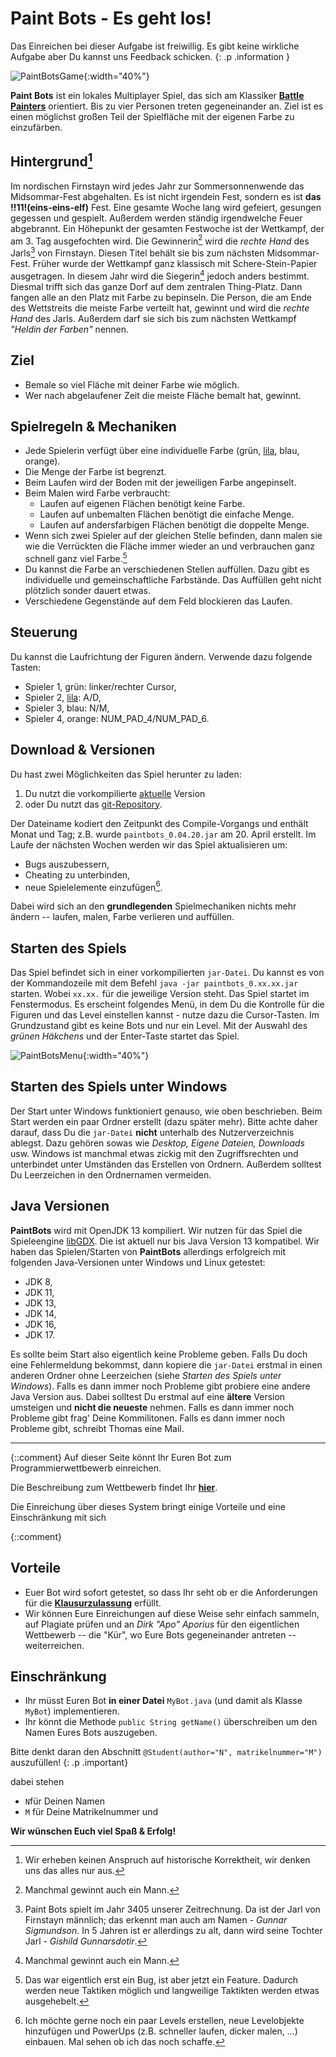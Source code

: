Paint Bots - Es geht los!
===

Das Einreichen bei dieser Aufgabe ist freiwillig. Es gibt keine wirkliche Aufgabe aber Du kannst uns Feedback schicken.
{: .p .information }

![PaintBotsGame](./figures/PaintBots_game.png){:width="40%"}

**Paint Bots** ist ein lokales Multiplayer Spiel, das sich am Klassiker
**[Battle Painters]** orientiert. Bis zu vier Personen treten gegeneinander
an. Ziel ist es einen möglichst großen Teil der Spielfläche mit der eigenen
Farbe zu einzufärben.

[Battle Painters]: http://www.saitogames.com/battlepainters/


## Hintergrund[^note]

Im nordischen Firnstayn wird jedes Jahr zur Sommersonnenwende das
Midsommar-Fest abgehalten. Es ist nicht irgendein Fest, sondern es ist **das
!!11!(eins-eins-elf)** Fest. Eine gesamte Woche lang wird gefeiert, gesungen
gegessen und gespielt. Außerdem werden ständig irgendwelche Feuer abgebrannt.
Ein Höhepunkt der gesamten Festwoche ist der Wettkampf, der am 3. Tag
ausgefochten wird. Die Gewinnerin[^winner] wird die *rechte Hand* des
Jarls[^male] von Firnstayn. Diesen Titel behält sie bis zum nächsten
Midsommar-Fest. Früher wurde der Wettkampf ganz klassisch mit
Schere-Stein-Papier ausgetragen. In diesem Jahr wird die Siegerin[^winner]
jedoch anders bestimmt. Diesmal trifft sich das ganze Dorf auf dem zentralen
Thing-Platz. Dann fangen alle an den Platz mit Farbe zu bepinseln. Die Person,
die am Ende des Wettstreits die meiste Farbe verteilt hat, gewinnt und wird
die *rechte Hand* des Jarls. Außerdem darf sie sich bis zum nächsten Wettkampf
*"Heldin der Farben"* nennen.

[^note]: Wir erheben keinen Anspruch auf historische Korrektheit, wir denken uns
    das alles nur aus.

[^winner]: Manchmal gewinnt auch ein Mann.

[^male]: Paint Bots spielt im Jahr 3405 unserer Zeitrechnung. Da ist der Jarl
    von Firnstayn männlich; das erkennt man auch am Namen - *Gunnar
    Sigmundson*. In 5 Jahren ist er allerdings zu alt, dann wird seine Tochter
    Jarl - *Gishild Gunnarsdotir*.


## Ziel

- Bemale so viel Fläche mit deiner Farbe wie möglich.
- Wer nach abgelaufener Zeit die meiste Fläche bemalt hat, gewinnt.


## Spielregeln & Mechaniken

- Jede Spielerin verfügt über eine individuelle Farbe (grün, [lila], blau,
  orange).
- Die Menge der Farbe ist begrenzt.
- Beim Laufen wird der Boden mit der jeweiligen Farbe angepinselt.
- Beim Malen wird Farbe verbraucht:
  - Laufen auf eigenen Flächen benötigt keine Farbe.
  - Laufen auf unbemalten Flächen benötigt die einfache Menge.
  - Laufen auf andersfarbigen Flächen benötigt die doppelte Menge.
- Wenn sich zwei Spieler auf der gleichen Stelle befinden, dann malen sie wie
  die Verrückten die Fläche immer wieder an und verbrauchen ganz schnell ganz
  viel Farbe.[^Bug]
- Du kannst die Farbe an verschiedenen Stellen auffüllen. Dazu gibt es
  individuelle und gemeinschaftliche Farbstände. Das Auffüllen geht nicht plötzlich sonder dauert etwas.
- Verschiedene Gegenstände auf dem Feld blockieren das Laufen.

[^Bug]: Das war eigentlich erst ein Bug, ist aber jetzt ein Feature. Dadurch
    werden neue Taktiken möglich und langweilige Taktikten werden etwas
    ausgehebelt.

[lila]: https://www.lichtmikroskop.net/optik/violett-lila-unterschied.php


## Steuerung

Du kannst die Laufrichtung der Figuren ändern. Verwende dazu folgende Tasten:

- Spieler 1, grün: linker/rechter Cursor,
- Spieler 2, [lila]: A/D,
- Spieler 3, blau: N/M,
- Spieler 4, orange: NUM_PAD_4/NUM_PAD_6.


## Download & Versionen

Du hast zwei Möglichkeiten das Spiel herunter zu laden:

1. Du nutzt die vorkompilierte [aktuelle] Version
2. oder Du nutzt das [git-Repository].

Der Dateiname kodiert den Zeitpunkt des Compile-Vorgangs und enthält Monat und
Tag; z.B. wurde `paintbots_0.04.20.jar` am 20. April erstellt. Im Laufe der
nächsten Wochen werden wir das Spiel aktualisieren um:

- Bugs auszubessern,
- Cheating zu unterbinden,
- neue Spielelemente einzufügen[^features].

Dabei wird sich an den **grundlegenden** Spielmechaniken nichts mehr ändern -- laufen, malen, Farbe verlieren und auffüllen.

[aktuelle]: https://thomas-wilde.github.io/PaintBots/release/
[git-Repository]: https://github.com/Thomas-Wilde/PaintBots
[^features]: Ich möchte gerne noch ein paar Levels erstellen, neue Levelobjekte
    hinzufügen und PowerUps (z.B. schneller laufen, dicker malen, ...)
    einbauen. Mal sehen ob ich das noch schaffe.

## Starten des Spiels

Das Spiel befindet sich in einer vorkompilierten `jar-Datei`. Du kannst es von
der Kommandozeile mit dem Befehl `java -jar paintbots_0.xx.xx.jar` starten.
Wobei `xx.xx.` für die jeweilige Version steht. Das Spiel startet im
Fenstermodus. Es erscheint folgendes Menü, in dem Du die Kontrolle für die
Figuren und das Level einstellen kannst - nutze dazu die Cursor-Tasten. Im
Grundzustand gibt es keine Bots und nur ein Level. Mit der Auswahl des *grünen
Häkchens* und der Enter-Taste startet das Spiel.

![PaintBotsMenu](./figures/PaintBots_menu.png){:width="40%"}

## Starten des Spiels unter Windows

Der Start unter Windows funktioniert genauso, wie oben beschrieben. Beim Start
werden ein paar Ordner erstellt (dazu später mehr). Bitte achte daher darauf,
dass Du die `jar-Datei` **nicht** unterhalb des Nutzerverzeichnis ablegst. Dazu
gehören sowas wie *Desktop, Eigene Dateien, Downloads* usw. Windows ist manchmal
etwas zickig mit den Zugriffsrechten und unterbindet unter Umständen das
Erstellen von Ordnern. Außerdem solltest Du Leerzeichen in den Ordnernamen
vermeiden.


## Java Versionen

**PaintBots** wird mit OpenJDK 13 kompiliert. Wir nutzen für das Spiel die
Spieleengine [libGDX]. Die ist aktuell nur bis Java Version 13 kompatibel. Wir
haben das Spielen/Starten von **PaintBots** allerdings erfolgreich mit
folgenden Java-Versionen unter Windows und Linux getestet:

- JDK 8,
- JDK 11,
- JDK 13,
- JDK 14,
- JDK 16,
- JDK 17.

Es sollte beim Start also eigentlich keine Probleme geben. Falls Du doch eine
Fehlermeldung bekommst, dann kopiere die `jar-Datei` erstmal in einen anderen
Ordner ohne Leerzeichen (siehe *Starten des Spiels unter Windows*). Falls es
dann immer noch Probleme gibt probiere eine andere Java Version aus. Dabei
solltest Du erstmal auf eine **ältere** Version umsteigen und **nicht die
neueste** nehmen. Falls es dann immer noch Probleme gibt frag' Deine
Kommilitonen. Falls es dann immer noch Probleme gibt, schreibt Thomas eine Mail.

[libGDX]: https://libgdx.com/

---

{::comment}
Auf dieser Seite könnt Ihr Euren Bot zum Programmierwettbewerb
einreichen.

Die Beschreibung zum Wettbewerb findet Ihr **[hier]**.

Die Einreichung über dieses System bringt einige Vorteile und
eine Einschränkung mit sich


{::comment}

## Vorteile

- Euer Bot wird sofort getestet, so dass Ihr seht ob er die
  Anforderungen für die **[Klausurzulassung]** erfüllt.
- Wir können Eure Einreichungen auf diese Weise sehr einfach sammeln,
  auf Plagiate prüfen und an *Dirk "Apo" Aporius* für den
  eigentlichen Wettbewerb -- die "Kür", wo Eure Bots gegeneinander
  antreten -- weiterreichen.

## Einschränkung

- Ihr müsst Euren Bot **in einer Datei** `MyBot.java` (und damit als
  Klasse `MyBot`) implementieren.
- Ihr könnt die Methode `public String getName()` überschreiben um den
  Namen Eures Bots auszugeben.

Bitte denkt daran den Abschnitt `@Student(author="N", matrikelnummer="M")` auszufüllen!
{: .p .important}

dabei stehen

- `N`für Deinen Namen
- `M` für Deine Matrikelnummer und

**Wir wünschen Euch viel Spaß & Erfolg!**

[hier]: /page/wettbewerb
[Klausurzulassung]: /page/public/admission
